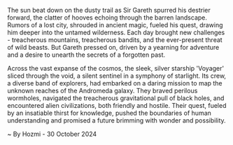 
The sun beat down on the dusty trail as Sir Gareth spurred his destrier forward, the clatter of hooves echoing through the barren landscape. Rumors of a lost city, shrouded in ancient magic, fueled his quest, drawing him deeper into the untamed wilderness. Each day brought new challenges - treacherous mountains, treacherous bandits, and the ever-present threat of wild beasts. But Gareth pressed on, driven by a yearning for adventure and a desire to unearth the secrets of a forgotten past.

Across the vast expanse of the cosmos, the sleek, silver starship 'Voyager' sliced through the void, a silent sentinel in a symphony of starlight. Its crew, a diverse band of explorers, had embarked on a daring mission to map the unknown reaches of the Andromeda galaxy. They braved perilous wormholes, navigated the treacherous gravitational pull of black holes, and encountered alien civilizations, both friendly and hostile. Their quest, fueled by an insatiable thirst for knowledge, pushed the boundaries of human understanding and promised a future brimming with wonder and possibility. 

~ By Hozmi - 30 October 2024
